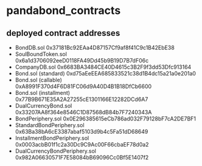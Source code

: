 # pandabond_contracts

## deployed contract addresses
- BondDB.sol 0x37181Bc92EAa4D87157Cf9af8f41C9c1B42EbE38
- SoulBoundToken.sol 0x6a1d3706092eeD0118FA49Dd45b9B19D7B7dF06c
- CompanyDB.sol 0x6683BA3484CE40D4615c3B2F9f3dd53Dfc913164
- Bond.sol (standard) 0xd75aEeEEA685833521c38d1B4dc15a21a0e201a0
- Bond.sol (callable) 0xA8991F370d4F6D81FC06d9A40D4B1B18DfCb6600
- Bond.sol (installment) 0x77B9B671E35A2A27255cE1301166E12282DCd6A7
- DualCurrencyBond.sol 0x33207AA8f364e8546C1D87568dB84b7F7240343A
- BondPeriphery.sol 0x0E296385615eCb786ad032F79128bF7cA2DE7BF1
- StandardBondPeriphery.sol 0x63Ba38bA6cE3387abaf5103d9b4c5Fa51dD68649
- InstallmentBondPeriphery.sol 0x0003acbB01f1c2a30Dc9C9Ac00F66cbaEF78d0a2
- DualCurrencyBondPeriphery.sol 0x982A06630571F7E58084bB69096Cc0Bf5E1407f2
